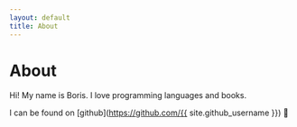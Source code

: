 ```yaml
---
layout: default
title: About
---
```

# About

Hi! My name is Boris. I love programming languages and books.

I can be found on [github](https://github.com/{{ site.github_username }}) 🙂
